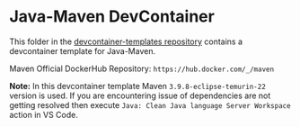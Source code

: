 # Java-Maven DevContainer

This folder in the [devcontainer-templates repository](https://github.com/projectasuras/devcontainer-templates) contains a devcontainer template for Java-Maven.

Maven Official DockerHub Repository: `https://hub.docker.com/_/maven`

**Note:** In this devcontainer template Maven `3.9.8-eclipse-temurin-22` version is used. If you are encountering issue of dependencies are not getting resolved then execute `Java: Clean Java language Server Workspace` action in VS Code.